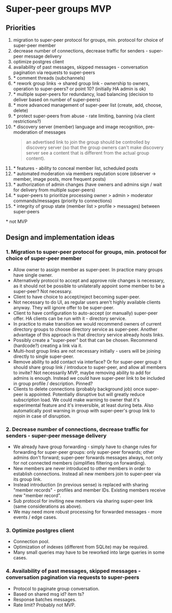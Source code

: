 # Super-peer groups MVP

## Priorities

1. migration to super-peer protocol for groups, min. protocol for choice of super-peer member
2. decrease number of connections, decrease traffic for senders - super-peer message delivery
3. optimize postgres client
4. availability of past messages, skipped messages - conversation pagination via requests to super-peers
5. \* comment threads (subchannels)
6. \* rework group links -> shared group link - ownership to owners, operation to super-peers? or point 10? (initially HA admin is ok)
7. \* multiple super-peers for redundancy, load balancing (decision to deliver based on number of super-peers)
8. \* more advanced management of super-peer list (create, add, choose, delete)
9. \* protect super-peers from abuse - rate limiting, banning (via client restrictions?)
10. \* discovery server (member) language and image recognition, pre-moderation of messages
    > an advertised link to join the group should be controlled by discovery server (so that the group owners can't make discovery server see a content that is different from the actual group content).
11. \* features - ability to conceal member list, scheduled posts
12. \* automated moderation via members reputation score (observer -> member, image posts, more frequent posts)
13. \* authorization of admin changes (have owners and admins sign / wait for delivery from multiple super-peers)
14. \* super-peers to prioritize processing owner > admin > moderator commands/messages (priority to connections)
15. \* integrity of group state (member list > profile > messages) between super-peers

\* not MVP

## Design and implementation ideas

### 1. Migration to super-peer protocol for groups, min. protocol for choice of super-peer member

- Allow owner to assign member as super-peer. In practice many groups have single owner.
- Alternatively protocol to accept and approve role changes is necessary, as it should not be possible to unilaterally appoint some member to be a super-peer? Not necessary.
- Client to have choice to accept/reject becoming super-peer.
- Not necessary to do UI, as regular users aren't highly available clients anyway. They will ignore offer to be super-peer.
- Client to have configuration to auto-accept (or manually) super-peer offer. HA clients can be run with it - directory service.
- In practice to make transition we would recommend owners of current directory groups to choose directory service as super-peer. Another advantage of this approach is that directory service already hosts links.
- Possibly create a "super-peer" bot that can be chosen. Recommend (hardcode?) creating a link via it.
- Multi-host group links are not necessary initially - users will be joining directly to single super-peer.
- Remove ability to add contact via interface? Or for super-peer group it should share group link / introduce to super-peer, and allow all members to invite? Not necessarily MVP, maybe removing ability to add for admins is enough. Instead we could have super-peer link to be included in group profile / description. Pinned?
- Clients to delete connections (probably background job) once super-peer is appointed. Potentially disruptive but will greatly reduce subscription load. We could make warning to owner that it's experimental feature and it's irreversible, at least during beta. Also automatically post warning in group with super-peer's group link to rejoin in case of disruption.

### 2. Decrease number of connections, decrease traffic for senders - super-peer message delivery

- We already have group forwarding - simply have to change rules for forwarding for super-peer groups: only super-peer forwards; other admins don't forward; super-peer forwards messages always, not only for not connected members (simplifies filtering on forwarding).
- New members are never introduced to other members in order to establish connections. Instead all new members join to super-peer via its group link.
- Instead introduction (in previous sense) is replaced with sharing "member records" - profiles and member IDs. Existing members receive new "member record".
- Sub protocol for inviting new members via sharing super-peer link (same considerations as above).
- We may need more robust processing for forwarded messages - more events / edge cases.

### 3. Optimize postgres client

- Connection pool.
- Optimization of indexes (different from SQLite) may be required.
- Many small queries may have to be reworked into large queries in some cases.

### 4. Availability of past messages, skipped messages - conversation pagination via requests to super-peers

- Protocol to paginate group conversation.
- Based on shared msg id? item ts?
- Response batches messages.
- Rate limit? Probably not MVP.
